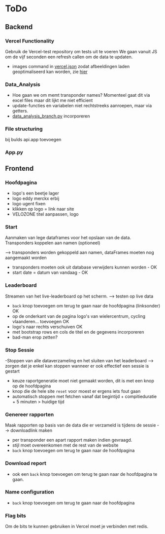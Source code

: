 # ToDo

## Backend

### Vercel Functionality
Gebruik de Vercel-test repository om tests uit te voeren
We gaan vanuit JS om de vijf seconden een refresh callen om de data te updaten.
- images command in [vercel.json](vercel.json) zodat afbeeldingen laden geoptimaliseerd kan worden, zie [hier](https://vercel.com/docs/project-configuration)

### Data_Analysis
- Hoe gaan we om memt transponder names? Momenteel gaat dit via excel files maar dit lijkt me niet efficient
- update-functies en variabelen niet rechtstreeks aanroepen, maar via getters.
- [data_analysis_branch.py](api/data_analysis_branch.py) incorporeren

### File structuring
bij bulds api.app toevoegen

### App.py

## Frontend

### Hoofdpagina
- logo's een beetje lager
- logo eddy merckx erbij
- logo ugent fixen
- klikken op logo = link naar site
- VELOZONE titel aanpassen, logo

### Start
Aanmaken van lege dataframes voor het opslaan van de data. Transponders koppelen aan namen (optioneel)

--> transponders worden gekoppeld aan namen, dataFrames moeten nog aangemaakt worden
- transponders moeten ook uit database verwijders kunnen worden - OK
- start date = datum van vandaag - OK

### Leaderboard
Streamen van het live-leaderboard op het scherm. --> testen op live data
- `back` knop toevoegen om terug te gaan naar de hoofdpagina (linksonder) OK
- op de onderkant van de pagina logo's van wielercentrum, cycling vlaanderen... toevoegen OK
- logo's naar rechts verschuiven OK
- met bootstrap rows en cols de titel en de gegevens incorporeren
- bad-man erop zetten?

### Stop Sessie
-Stoppen van alle dataverzameling en het sluiten van het leaderboard
--> zorgen dat je enkel kan stoppen wanneer er ook effectief een sessie is gestart
- keuze raportgeneratie moet niet gemaakt worden, dit is met een knop op de hoofdpagina 
- knop die de hele site `reset` voor moest er ergens iets fout gaan
- automatisch stoppen met fetchen vanaf dat begintijd + compitieduratie + 5 minuten > huidige tijd

### Genereer rapporten
Maak rapporten op basis van de data die er verzameld is tijdens de sessie
--> downloadlink maken
- per transponder een apart rapport maken indien gevraagd.
- stijl moet overeenkomen met de rest van de website
- `back` knop toevoegen om terug te gaan naar de hoofdpagina

### Download report
- ook een `back` knop toevoegen om terug te gaan naar de hoofdpagina te gaan.

### Name configuration
- `back` knop toevoegen om terug te gaan naar de hoofdpagina

### Flag bits
Om de bits te kunnen gebruiken in Vercel moet je verbinden met redis. 